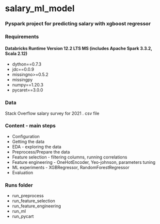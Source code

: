 # salary_ml_model
### Pyspark project for predicting salary with xgboost regressor  



### Requirements  
#### Databricks Runtime Version 12.2 LTS MS (includes Apache Spark 3.3.2, Scala 2.12)  
- dython==0.7.3  
- jdc==0.0.9  
- missingno>=0.5.2  
- missingpy  
- numpy==1.20.3  
- pycaret==3.0.0


### Data

Stack Overflow salary survey for 2021 . csv file

### Content - main steps
- Configuration
- Getting the data
- EDA - exploring the data
- Preprocess/Prepare the data
- Feature selection - filtering columns, running correlations
- Feature engineering - OneHotEncoder, Yeo-johnson, parameters tuning
- ML experiments - XGBRegressor, RandomForestRegressor
- Evaluation

### Runs folder
- run_preprocess
- run_feature_selection
- run_feature_engineering
- run_ml
- run_pycart

